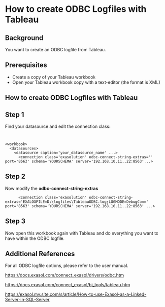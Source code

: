 # How to create ODBC Logfiles with Tableau 
## Background

You want to create an ODBC logfile from Tableau.

## Prerequisites

* Create a copy of your Tableau workbook 
* Open your Tableau workbook copy with a text-editor (the format is XML)

## How to create ODBC Logfiles with Tableau

## Step 1

Find your datasource and edit the connection class:


```"code-xml"


<workbook>
  <datasources>
    <datasource caption='your_datasource_name' ...>
      <connection class='exasolution' odbc-connect-string-extras='' port='8563' schema='YOURSCHEMA' server='192.168.10.11..22:8563'...>
```
## Step 2

Now modify the **odbc-connect-string-extras**


```"code-xml"
      <connection class='exasolution' odbc-connect-string-extras='EXALOGFILE=D:\logfiles\TableauODBC.log;LOGMODE=DebugComm' port='8563' schema='YOURSCHEMA' server='192.168.10.11..22:8563' ...> 
```
## Step 3

Now open this workbook again with Tableau and do everything you want to have within the ODBC logfile.

## Additional References

For all ODBC logfile options, please refer to the user manual.

<https://docs.exasol.com/connect_exasol/drivers/odbc.htm>

<https://docs.exasol.com/connect_exasol/bi_tools/tableau.htm>

<https://exasol.my.site.com/s/article/How-to-use-Exasol-as-a-Linked-Server-in-SQL-Server>

